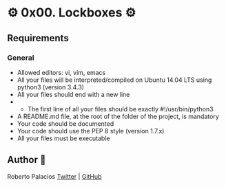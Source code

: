 # :gear: 0x00. Lockboxes :gear:


## Requirements
### General

- Allowed editors: vi, vim, emacs
- All your files will be interpreted/compiled on Ubuntu 14.04 LTS using python3 (version 3.4.3)
- All your files should end with a new line
- - The first line of all your files should be exactly #!/usr/bin/python3
- A README.md file, at the root of the folder of the project, is mandatory
- Your code should be documented
- Your code should use the PEP 8 style (version 1.7.x)
- All your files must be executable

## Author :book:
Roberto Palacios [Twitter](https://twitter.com/robpalacios11) | [GitHub](https://github.com/robpalacios1)

